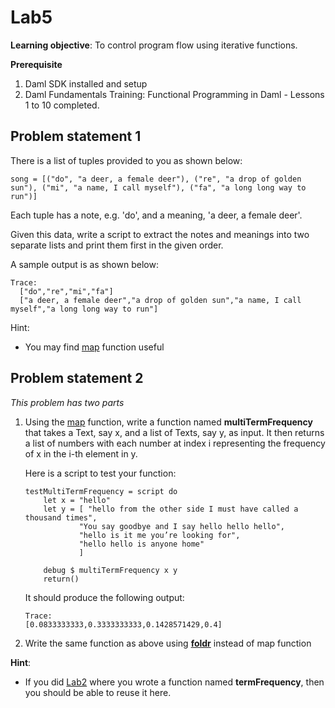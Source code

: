 # Lab5

**Learning objective**: To control program flow using iterative functions.

**Prerequisite**
1. Daml SDK installed and setup
2. Daml Fundamentals Training: Functional Programming in Daml - Lessons 1 to 10 completed.

## Problem statement 1

There is a list of tuples provided to you as shown below: 

```
song = [("do", "a deer, a female deer"), ("re", "a drop of golden sun"), ("mi", "a name, I call myself"), ("fa", "a long long way to run")]
```

Each tuple has a note, e.g. 'do', and a meaning, 'a deer, a female deer'. 

Given this data, write a script to extract the notes and meanings into two separate lists and print them first in the given order. 

A sample output is as shown below:

```
Trace: 
  ["do","re","mi","fa"]
  ["a deer, a female deer","a drop of golden sun","a name, I call myself","a long long way to run"]
```

Hint:
- You may find [map](https://docs.daml.com/search.html?query=map) function useful


## Problem statement 2

*This problem has two parts*

1. Using the [map](https://docs.daml.com/search.html?query=map) function, write a function named **multiTermFrequency** that takes a Text, say x, and a list of Texts, say y, as input. It then returns a list of numbers with each number at index i representing the frequency of x in the i-th element in y. 

    Here is a script to test your function:

    ```
    testMultiTermFrequency = script do 
        let x = "hello"
        let y = [ "hello from the other side I must have called a thousand times", 
                "You say goodbye and I say hello hello hello",
                "hello is it me you’re looking for",
                "hello hello is anyone home"
                ]

        debug $ multiTermFrequency x y
        return()
    ```

    It should produce the following output:

    
    ```
    Trace: 
    [0.0833333333,0.3333333333,0.1428571429,0.4]
    ```



2. Write the same function as above using **[foldr](https://docs.daml.com/search.html?query=foldr)** instead of map function

**Hint**:
- If you did [Lab2](https://github.com/neelamdwivedi-da/associate-labs/blob/main/Lab2.md) where you wrote a function named **termFrequency**, then you should be able to reuse it here. 
